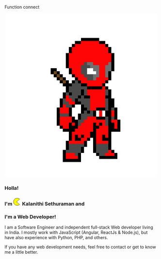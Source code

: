 Function connect<p align="center">
<a href="https://kalanithi.dev"><img src="https://raw.githubusercontent.com/IAmNithi/IAmNithi/master/images/banner.png" /></a>
</p>

### Holla!

### I'm <img src="https://raw.githubusercontent.com/IAmNithi/IAmNithi/master/images/pacman.gif" height="25"/> Kalanithi Sethuraman and

### I'm a Web Developer!

I am a Software Engineer and independent full-stack Web developer living in India. I mostly work with JavaScript (Angular, ReactJs & Node.js), but have also experience with Python, PHP, and others.

If you have any web development needs, feel free to contact or get to know me a little better.
